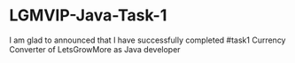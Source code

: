 # LGMVIP-Java-Task-1
I am glad to announced that I have successfully completed #task1 Currency Converter of LetsGrowMore as Java developer
